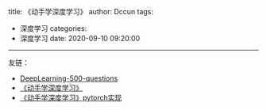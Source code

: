 title: 《动手学深度学习》
author: Dccun
tags:
  - 深度学习
categories:
  - 深度学习
date: 2020-09-10 09:20:00
---
友链：
- [DeepLearning-500-questions](https://github.com/scutan90/DeepLearning-500-questions)
- [《动手学深度学习》](http://zh.d2l.ai/)
- [《动手学深度学习》pytorch实现](https://github.com/ShusenTang/Dive-into-DL-PyTorch)
